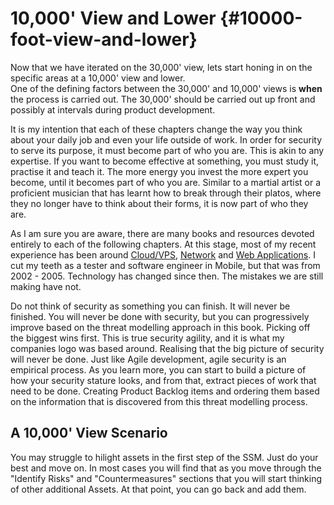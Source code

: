 # 10,000' View and Lower {#10000-foot-view-and-lower}

Now that we have iterated on the 30,000' view, lets start honing in on the specific areas at a 10,000' view and lower.  
One of the defining factors between the 30,000' and 10,000' views is **when** the process is carried out. The 30,000' should be carried out up front and possibly at intervals during product development.  

It is my intention that each of these chapters change the way you think about your daily job and even your life outside of work. In order for security to serve its purpose, it must become part of who you are. This is akin to any expertise. If you want to become effective at something, you must study it, practise it and teach it. The more energy you invest the more expert you become, until it becomes part of who you are. Similar to a martial artist or a proficient musician that has learnt how to break through their platos, where they no longer have to think about their forms, it is now part of who they are.

As I am sure you are aware, there are many books and resources devoted entirely to each of the following chapters. At this stage, most of my recent experience has been around [Cloud/VPS](#cloud), [Network](#network) and [Web Applications](#web-applications). I cut my teeth as a tester and software engineer in Mobile, but that was from 2002 - 2005. Technology has changed since then. The mistakes we are still making have not.

Do not think of security as something you can finish. It will never be finished. You will never be done with security, but you can progressively improve based on the threat modelling approach in this book. Picking off the biggest wins first. This is true security agility, and it is what my companies logo was based around. Realising that the big picture of security will never be done. Just like Agile development, agile security is an empirical process. As you learn more, you can start to build a picture of how your security stature looks, and from that, extract pieces of work that need to be done. Creating Product Backlog items and ordering them based on the information that is discovered from this threat modelling process.

## A 10,000' View Scenario

You may struggle to hilight assets in the first step of the SSM. Just do your best and move on. In most cases you will find that as you move through the "Identify Risks" and "Countermeasures" sections that you will start thinking of other additional Assets. At that point, you can go back and add them.